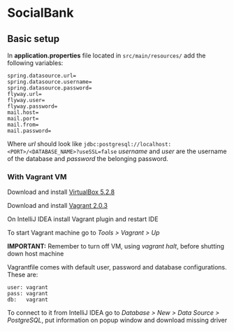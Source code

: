 # SocialBank

## Basic setup

In **application.properties** file located in `src/main/resources/` add the following variables:

```
spring.datasource.url=
spring.datasource.username=
spring.datasource.password=
flyway.url=
flyway.user=
flyway.password=
mail.host=
mail.port=
mail.from=
mail.password=
```

Where _url_ should look like `jdbc:postgresql://localhost:<PORT>/<DATABASE_NAME>?useSSL=false`
_username_ and _user_ are the username of the database and _password_ the belonging password.

### With Vagrant VM

Download and install [VirtualBox 5.2.8](https://www.virtualbox.org/)

Download and install [Vagrant 2.0.3](https://www.vagrantup.com/)

On IntelliJ IDEA install Vagrant plugin and restart IDE

To start Vagrant machine go to _Tools > Vagrant > Up_

**IMPORTANT:** Remember to turn off VM, using _vagrant halt_, before shutting down host machine

Vagrantfile comes with default user, password and database configurations. These are:

```
user: vagrant
pass: vagrant
db:   vagrant
```

To connect to it from IntelliJ IDEA go to _Database > New > Data Source > PostgreSQL_, put information on popup window and download missing driver  
